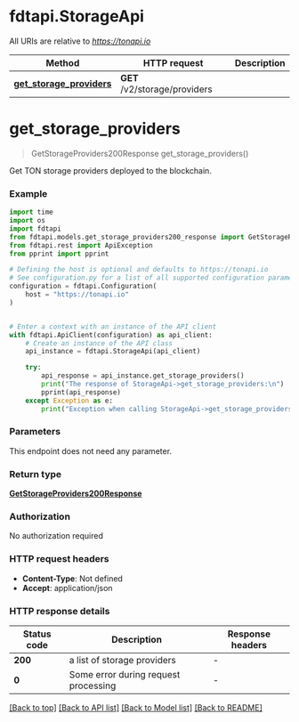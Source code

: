 # fdtapi.StorageApi

All URIs are relative to *https://tonapi.io*

Method | HTTP request | Description
------------- | ------------- | -------------
[**get_storage_providers**](StorageApi.md#get_storage_providers) | **GET** /v2/storage/providers | 


# **get_storage_providers**
> GetStorageProviders200Response get_storage_providers()



Get TON storage providers deployed to the blockchain.

### Example

```python
import time
import os
import fdtapi
from fdtapi.models.get_storage_providers200_response import GetStorageProviders200Response
from fdtapi.rest import ApiException
from pprint import pprint

# Defining the host is optional and defaults to https://tonapi.io
# See configuration.py for a list of all supported configuration parameters.
configuration = fdtapi.Configuration(
    host = "https://tonapi.io"
)


# Enter a context with an instance of the API client
with fdtapi.ApiClient(configuration) as api_client:
    # Create an instance of the API class
    api_instance = fdtapi.StorageApi(api_client)

    try:
        api_response = api_instance.get_storage_providers()
        print("The response of StorageApi->get_storage_providers:\n")
        pprint(api_response)
    except Exception as e:
        print("Exception when calling StorageApi->get_storage_providers: %s\n" % e)
```


### Parameters
This endpoint does not need any parameter.

### Return type

[**GetStorageProviders200Response**](GetStorageProviders200Response.md)

### Authorization

No authorization required

### HTTP request headers

 - **Content-Type**: Not defined
 - **Accept**: application/json

### HTTP response details
| Status code | Description | Response headers |
|-------------|-------------|------------------|
**200** | a list of storage providers |  -  |
**0** | Some error during request processing |  -  |

[[Back to top]](#) [[Back to API list]](../README.md#documentation-for-api-endpoints) [[Back to Model list]](../README.md#documentation-for-models) [[Back to README]](../README.md)

